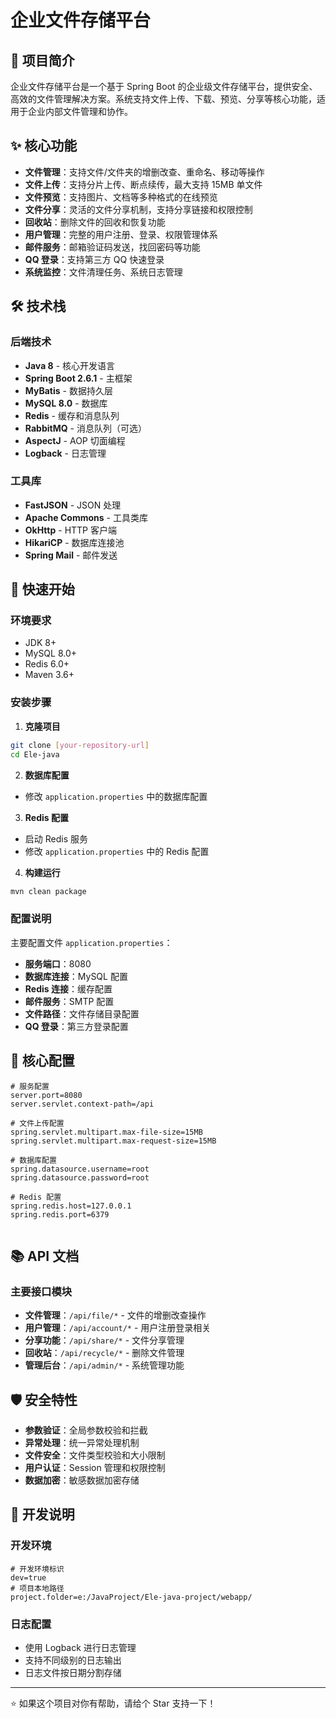 # 企业文件存储平台

## 🚀 项目简介

企业文件存储平台是一个基于 Spring Boot 的企业级文件存储平台，提供安全、高效的文件管理解决方案。系统支持文件上传、下载、预览、分享等核心功能，适用于企业内部文件管理和协作。

## ✨ 核心功能

- **文件管理**：支持文件/文件夹的增删改查、重命名、移动等操作
- **文件上传**：支持分片上传、断点续传，最大支持 15MB 单文件
- **文件预览**：支持图片、文档等多种格式的在线预览
- **文件分享**：灵活的文件分享机制，支持分享链接和权限控制
- **回收站**：删除文件的回收和恢复功能
- **用户管理**：完整的用户注册、登录、权限管理体系
- **邮件服务**：邮箱验证码发送，找回密码等功能
- **QQ 登录**：支持第三方 QQ 快速登录
- **系统监控**：文件清理任务、系统日志管理

## 🛠️ 技术栈

### 后端技术
- **Java 8** - 核心开发语言
- **Spring Boot 2.6.1** - 主框架
- **MyBatis** - 数据持久层
- **MySQL 8.0** - 数据库
- **Redis** - 缓存和消息队列
- **RabbitMQ** - 消息队列（可选）
- **AspectJ** - AOP 切面编程
- **Logback** - 日志管理

### 工具库
- **FastJSON** - JSON 处理
- **Apache Commons** - 工具类库
- **OkHttp** - HTTP 客户端
- **HikariCP** - 数据库连接池
- **Spring Mail** - 邮件发送

## 🚀 快速开始

### 环境要求
- JDK 8+
- MySQL 8.0+
- Redis 6.0+
- Maven 3.6+

### 安装步骤

1. **克隆项目**
```bash
git clone [your-repository-url]
cd Ele-java
```

2. **数据库配置**
- 修改 `application.properties` 中的数据库配置

3. **Redis 配置**
- 启动 Redis 服务
- 修改 `application.properties` 中的 Redis 配置

4. **构建运行**

```bash
mvn clean package
```

### 配置说明

主要配置文件 `application.properties`：
- **服务端口**：8080
- **数据库连接**：MySQL 配置
- **Redis 连接**：缓存配置
- **邮件服务**：SMTP 配置
- **文件路径**：文件存储目录配置
- **QQ 登录**：第三方登录配置

## 🔧 核心配置

```properties
# 服务配置
server.port=8080
server.servlet.context-path=/api

# 文件上传配置
spring.servlet.multipart.max-file-size=15MB
spring.servlet.multipart.max-request-size=15MB

# 数据库配置
spring.datasource.username=root
spring.datasource.password=root

# Redis 配置
spring.redis.host=127.0.0.1
spring.redis.port=6379


```

## 📚 API 文档

### 主要接口模块
- **文件管理**：`/api/file/*` - 文件的增删改查操作
- **用户管理**：`/api/account/*` - 用户注册登录相关
- **分享功能**：`/api/share/*` - 文件分享管理
- **回收站**：`/api/recycle/*` - 删除文件管理
- **管理后台**：`/api/admin/*` - 系统管理功能

## 🛡️ 安全特性

- **参数验证**：全局参数校验和拦截
- **异常处理**：统一异常处理机制
- **文件安全**：文件类型校验和大小限制
- **用户认证**：Session 管理和权限控制
- **数据加密**：敏感数据加密存储

## 📝 开发说明

### 开发环境
```properties
# 开发环境标识
dev=true
# 项目本地路径
project.folder=e:/JavaProject/Ele-java-project/webapp/
```

### 日志配置
- 使用 Logback 进行日志管理
- 支持不同级别的日志输出
- 日志文件按日期分割存储

---

⭐ 如果这个项目对你有帮助，请给个 Star 支持一下！
